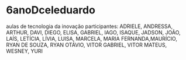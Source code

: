 # 6anoDceleduardo
aulas de tecnologia da inovação
participantes: ADRIELE, ANDRESSA, ARTHUR, DAVI, DIEGO, ELISA, GABRIEL, IAGO, ISAQUE, JADSON, JOÃO, LAÍS, LETÍCIA, LÍVIA, LUISA, MARCELA, MARIA FERNANDA,MAURÍCIO, RYAN DE SOUZA, RYAN OTÁVIO, VITOR GABRIEL, VITOR MATEUS, WESNEY, YURI
